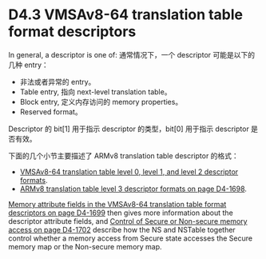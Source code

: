 # D4.3 VMSAv8-64 translation table format descriptors

In general, a descriptor is one of:
通常情况下，一个 descriptor 可能是以下的几种 entry：
* 非法或者异常的 entry。
* Table entry, 指向 next-level translation table。
* Block entry, 定义内存访问的 memory properties。
* Reserved format。

Descriptor 的 bit[1] 用于指示 descriptor 的类型，bit[0] 用于指示 descriptor 是否有效。

下面的几个小节主要描述了 ARMv8 translation table descriptor 的格式：

* [VMSAv8-64 translation table level 0, level 1, and level 2 descriptor formats](#).
* [ARMv8 translation table level 3 descriptor formats on page D4-1698](#).

[Memory attribute fields in the VMSAv8-64 translation table format descriptors on page D4-1699](#) then gives more information about the descriptor attribute fields, and [Control of Secure or Non-secure memory access on page D4-1702](#) describe how the NS and NSTable together control whether a memory access from Secure state accesses the Secure memory map or the Non-secure memory map.
